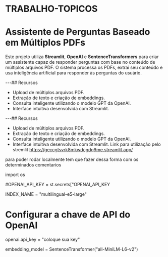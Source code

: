 # TRABALHO-TOPICOS
# Assistente de Perguntas Baseado em Múltiplos PDFs

Este projeto utiliza **Streamlit**, **OpenAI** e **SentenceTransformers** para criar um assistente capaz de responder perguntas com base no conteúdo de múltiplos arquivos PDF. O sistema processa os PDFs, extrai seu conteúdo e usa inteligência artificial para responder às perguntas do usuário.

---## Recursos

- Upload de múltiplos arquivos PDF.
- Extração de texto e criação de embeddings.
- Consulta inteligente utilizando o modelo GPT da OpenAI.
- Interface intuitiva desenvolvida com Streamlit.

---## Recursos

- Upload de múltiplos arquivos PDF.
- Extração de texto e criação de embeddings.
- Consulta inteligente utilizando o modelo GPT da OpenAI.
- Interface intuitiva desenvolvida com Streamlit.
  Link para utilização pelo stremlit
https://geccgtsvrk8mkwdcgdq9me.streamlit.app/


para poder rodar localmente
tem que fazer dessa forma com os determinados comentarios

import os

#OPENAI_API_KEY = st.secrets["OPENAI_API_KEY

INDEX_NAME = "multilingual-e5-large"

# Configurar a chave de API do OpenAI

openai.api_key = "coloque sua key"

embedding_model = SentenceTransformer("all-MiniLM-L6-v2")
